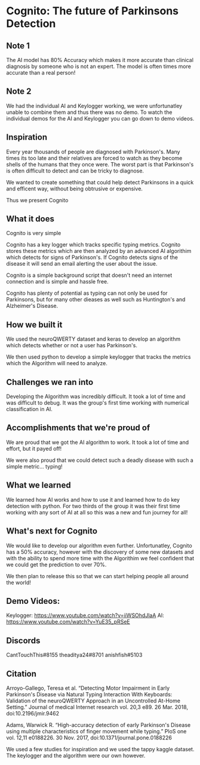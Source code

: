 # Cognito: The future of Parkinsons Detection

## Note 1

The AI model has 80% Accuracy which makes it more accurate than clinical diagnosis by someone who is not an expert. The model is often times more accurate than a real person!

## Note 2

We had the individual AI and Keylogger working, we were unfortunatley unable to combine them and thus there was no demo. To watch the individual demos for the AI and Keylogger you can go down to demo videos.

## Inspiration
Every year thousands of people are diagnosed with Parkinson's. Many times its too late and their relatives are forced to watch as they become shells of the humans that they once were. The worst part is that Parkinson's is often difficult to detect and can be tricky to diagnose.

We wanted to create something that could help detect Parkinsons in a quick and efficent way, without being obtrusive or expensive.

Thus we present Cognito
## What it does
Cognito is very simple

Cognito has a key logger which tracks specific typing metrics. Cognito stores these metrics which are then analyzed by an advanced AI algorithim which detects for signs of Parkinson's. If Cognito detects signs of the disease it will send an email alerting the user about the issue.

Cognito is a simple background script that doesn't need an internet connection and is simple and hassle free. 

Cognito has plenty of potential as typing can not only be used for Parkinsons, but for many other dieases as well such as Huntington's and Alzheimer's Disease. 

## How we built it

We used the neuroQWERTY dataset and keras to develop an algorithm which detects whether or not a user has Parkinson's.

We then used python to develop a simple keylogger that tracks the metrics which the Algorithm will need to analyze.

## Challenges we ran into

Developing the Algorithm was incredibly difficult. It took a lot of time and was difficult to debug. It was the group's first time working with numerical classification in AI. 


## Accomplishments that we're proud of

We are proud that we got the AI algorithm to work. It took a lot of time and effort, but it payed off!

We were also proud that we could detect such a deadly disease with such a simple metric... typing!

## What we learned

We learned how AI works and how to use it and learned how to do key detection with python. For two thirds of the group it was their first time working with any sort of AI at all so this was a new and fun journey for all!

## What's next for Cognito

We would like to develop our algorithm even further. Unfortunatley, Cognito has a 50% accuracy, however with the discovery of some new datasets and with the ability to spend more time with the Algorithim we feel confident that we could get the prediction to over 70%.

We then plan to release this so that we can start helping people all around the world!

## Demo Videos:

Keylogger: https://www.youtube.com/watch?v=iiWSOhdJlaA
AI: https://www.youtube.com/watch?v=YuE35_pRSeE

## Discords

CantTouchThis#8155
theaditya24#8701
anishfish#5103

## Citation
Arroyo-Gallego, Teresa et al. “Detecting Motor Impairment in Early Parkinson's Disease via Natural Typing Interaction With Keyboards: Validation of the neuroQWERTY Approach in an Uncontrolled At-Home Setting.” Journal of medical Internet research vol. 20,3 e89. 26 Mar. 2018, doi:10.2196/jmir.9462

Adams, Warwick R. “High-accuracy detection of early Parkinson's Disease using multiple characteristics of finger movement while typing.” PloS one vol. 12,11 e0188226. 30 Nov. 2017, doi:10.1371/journal.pone.0188226

We used a few studies for inspiration and we used the tappy kaggle dataset. The keylogger and the algorithm were our own however.


